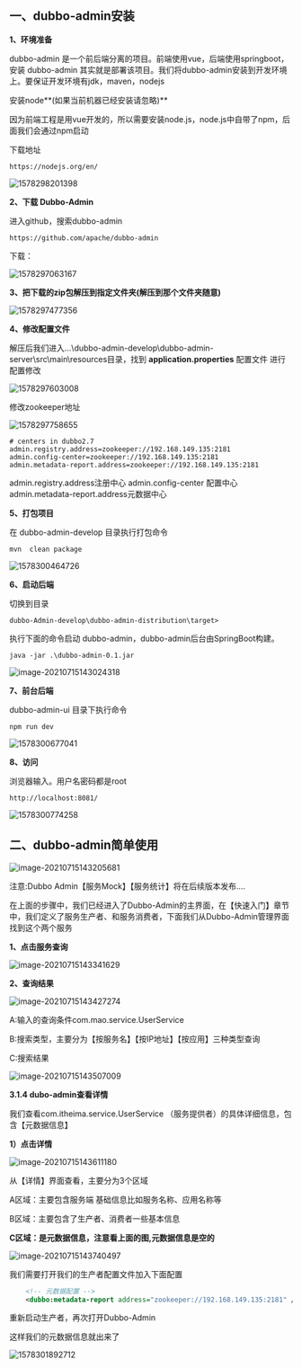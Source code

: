 ## 一、dubbo-admin安装

**1、环境准备**

dubbo-admin 是一个前后端分离的项目。前端使用vue，后端使用springboot，安装 dubbo-admin 其实就是部署该项目。我们将dubbo-admin安装到开发环境上。要保证开发环境有jdk，maven，nodejs

安装node**(如果当前机器已经安装请忽略)**

因为前端工程是用vue开发的，所以需要安装node.js，node.js中自带了npm，后面我们会通过npm启动

下载地址

```
https://nodejs.org/en/
```

![1578298201398](https://gitee.com/mao0826/picture/raw/master/images/1578298201398.png)



**2、下载 Dubbo-Admin**

进入github，搜索dubbo-admin

```
https://github.com/apache/dubbo-admin
```

下载：

![1578297063167](https://gitee.com/mao0826/picture/raw/master/images/1578297063167.png)

**3、把下载的zip包解压到指定文件夹(解压到那个文件夹随意)**

![1578297477356](https://gitee.com/mao0826/picture/raw/master/images/1578297477356.png)



**4、修改配置文件**

解压后我们进入…\dubbo-admin-develop\dubbo-admin-server\src\main\resources目录，找到 **application.properties** 配置文件 进行配置修改

![1578297603008](https://gitee.com/mao0826/picture/raw/master/images/1578297603008.png)

修改zookeeper地址

![1578297758655](https://gitee.com/mao0826/picture/raw/master/images/1578297758655.png)

```shell
# centers in dubbo2.7
admin.registry.address=zookeeper://192.168.149.135:2181
admin.config-center=zookeeper://192.168.149.135:2181
admin.metadata-report.address=zookeeper://192.168.149.135:2181

```

admin.registry.address注册中心
admin.config-center 配置中心
admin.metadata-report.address元数据中心

**5、打包项目**

在 dubbo-admin-develop 目录执行打包命令

```shell
mvn  clean package
```

![1578300464726](https://gitee.com/mao0826/picture/raw/master/images/1578300464726.png)

**6、启动后端**

切换到目录

```shell
dubbo-Admin-develop\dubbo-admin-distribution\target>
```

执行下面的命令启动 dubbo-admin，dubbo-admin后台由SpringBoot构建。

```shell
java -jar .\dubbo-admin-0.1.jar
```

![image-20210715143024318](https://gitee.com/mao0826/picture/raw/master/images/image-20210715143024318.png)

**7、前台后端**

dubbo-admin-ui 目录下执行命令

```shell
npm run dev
```

![1578300677041](https://gitee.com/mao0826/picture/raw/master/images/1578300677041.png)

**8、访问**

浏览器输入。用户名密码都是root

```
http://localhost:8081/
```

![1578300774258](https://gitee.com/mao0826/picture/raw/master/images/1578300774258.png)

## 二、dubbo-admin简单使用

![image-20210715143205681](https://gitee.com/mao0826/picture/raw/master/images/image-20210715143205681.png)

注意:Dubbo Admin【服务Mock】【服务统计】将在后续版本发布....

在上面的步骤中，我们已经进入了Dubbo-Admin的主界面，在【快速入门】章节中，我们定义了服务生产者、和服务消费者，下面我们从Dubbo-Admin管理界面找到这个两个服务

**1、点击服务查询**

![image-20210715143341629](https://gitee.com/mao0826/picture/raw/master/images/image-20210715143341629.png)



**2、查询结果**

![image-20210715143427274](https://gitee.com/mao0826/picture/raw/master/images/image-20210715143427274.png)

A:输入的查询条件com.mao.service.UserService

B:搜索类型，主要分为【按服务名】【按IP地址】【按应用】三种类型查询

C:搜索结果

![image-20210715143507009](https://gitee.com/mao0826/picture/raw/master/images/image-20210715143507009.png)

**3.1.4 dubo-admin查看详情**

我们查看com.itheima.service.UserService （服务提供者）的具体详细信息，包含【元数据信息】

**1）点击详情**

![image-20210715143611180](https://gitee.com/mao0826/picture/raw/master/images/image-20210715143611180.png)



从【详情】界面查看，主要分为3个区域

A区域：主要包含服务端 基础信息比如服务名称、应用名称等

B区域：主要包含了生产者、消费者一些基本信息

**C区域：是元数据信息，注意看上面的图,元数据信息是空的**



![image-20210715143740497](https://gitee.com/mao0826/picture/raw/master/images/image-20210715143740497.png)

我们需要打开我们的生产者配置文件加入下面配置

```xml
    <!-- 元数据配置 -->
    <dubbo:metadata-report address="zookeeper://192.168.149.135:2181" />
```

重新启动生产者，再次打开Dubbo-Admin

这样我们的元数据信息就出来了

![1578301892712](https://gitee.com/mao0826/picture/raw/master/images/1578301892712.png)